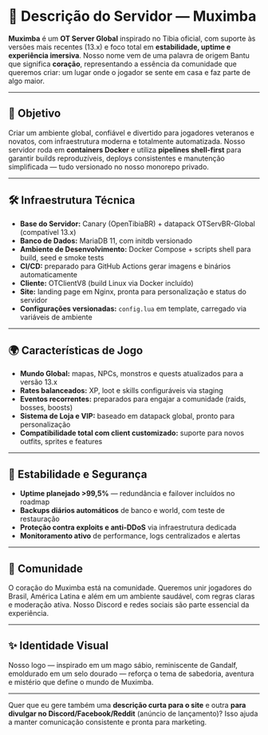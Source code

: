 # 📜 Descrição do Servidor — **Muximba**

**Muximba** é um **OT Server Global** inspirado no Tibia oficial, com suporte às versões mais recentes (13.x) e foco total em **estabilidade, uptime e experiência imersiva**.
Nosso nome vem de uma palavra de origem Bantu que significa **coração**, representando a essência da comunidade que queremos criar: um lugar onde o jogador se sente em casa e faz parte de algo maior.

---

## 🎯 Objetivo

Criar um ambiente global, confiável e divertido para jogadores veteranos e novatos, com infraestrutura moderna e totalmente automatizada. Nosso servidor roda em **containers Docker** e utiliza **pipelines shell-first** para garantir builds reproduzíveis, deploys consistentes e manutenção simplificada — tudo versionado no nosso monorepo privado.

---

## 🛠️ Infraestrutura Técnica

* **Base do Servidor:** Canary (OpenTibiaBR) + datapack OTServBR-Global (compatível 13.x)
* **Banco de Dados:** MariaDB 11, com initdb versionado
* **Ambiente de Desenvolvimento:** Docker Compose + scripts shell para build, seed e smoke tests
* **CI/CD:** preparado para GitHub Actions gerar imagens e binários automaticamente
* **Cliente:** OTClientV8 (build Linux via Docker incluído)
* **Site:** landing page em Nginx, pronta para personalização e status do servidor
* **Configurações versionadas:** `config.lua` em template, carregado via variáveis de ambiente

---

## 🌍 Características de Jogo

* **Mundo Global:** mapas, NPCs, monstros e quests atualizados para a versão 13.x
* **Rates balanceados:** XP, loot e skills configuráveis via staging
* **Eventos recorrentes:** preparados para engajar a comunidade (raids, bosses, boosts)
* **Sistema de Loja e VIP:** baseado em datapack global, pronto para personalização
* **Compatibilidade total com client customizado:** suporte para novos outfits, sprites e features

---

## 🔐 Estabilidade e Segurança

* **Uptime planejado >99,5%** — redundância e failover incluídos no roadmap
* **Backups diários automáticos** de banco e world, com teste de restauração
* **Proteção contra exploits e anti-DDoS** via infraestrutura dedicada
* **Monitoramento ativo** de performance, logs centralizados e alertas

---

## 💬 Comunidade

O coração do Muximba está na comunidade. Queremos unir jogadores do Brasil, América Latina e além em um ambiente saudável, com regras claras e moderação ativa. Nosso Discord e redes sociais são parte essencial da experiência.

---

## ✨ Identidade Visual

Nosso logo — inspirado em um mago sábio, reminiscente de Gandalf, emoldurado em um selo dourado — reforça o tema de sabedoria, aventura e mistério que define o mundo de Muximba.

---

Quer que eu gere também uma **descrição curta para o site** e outra **para divulgar no Discord/Facebook/Reddit** (anúncio de lançamento)? Isso ajuda a manter comunicação consistente e pronta para marketing.
